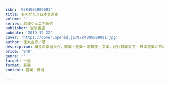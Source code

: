 ```yaml
---
isbn: '9784005009091'
title: ものがたり日本音楽史
volume: ''
series: 岩波ジュニア新書
publisher: 岩波書店
pubdate: '2019-12-22'
cover: 'https://cover.openbd.jp/9784005009091.jpg'
author: 徳丸吉彦／著
description: 縄文の楽器から，雅楽・能楽・歌舞伎・文楽，現代邦楽まで――日本音楽と日本史の流れがわかる充実の一冊！
price: '940'
genre: ''
target: 一般
format: 新書
content: 音楽・舞踊

---
```

